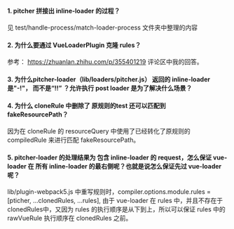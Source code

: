#### 1. pitcher 拼接出 inline-loader 的过程？
见 test/handle-process/match-loader-process 文件夹中整理的内容

#### 2. 为什么要通过 VueLoaderPlugin 克隆 rules？
参考： https://zhuanlan.zhihu.com/p/355401219 评论区中我的回答。

#### 3. 为什么pitcher-loader（lib/loaders/pitcher.js） 返回的 inline-loader 是"-!"， 而不是“!!” ？允许执行 post loader 是为了解决什么场景？


#### 4. 为什么 cloneRule 中删除了 原规则的test 还可以匹配到 fakeResourcePath？
因为在 cloneRule 的 resourceQuery 中使用了已经转化了原规则的 compiledRule 来进行匹配 fakeResourcePath。

#### 5. pitcher-loader 的处理结果为 包含 inline-loader 的 request，怎么保证 vue-loader 在 所有 inline-loader 的最右侧呢？也就是说怎么保证先过 vue-loader 呢？
lib/plugin-webpack5.js 中重写规则时，compiler.options.module.rules = [pticher, ...clonedRules, ...rules],
由于 vue-loader 在 rules 中，并且不存在于clonedRules中，又因为 rules 的执行顺序是从下到上，所以可以保证 rules 中的 rawVueRule 执行顺序在 clonedRules 之前。